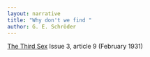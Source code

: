 ```yaml
---
layout: narrative
title: "Why don't we find "
author: G. E. Schröder
---
```


[The Third Sex](/das-dritte-geschlecht/) Issue 3, article 9 (February 1931)

